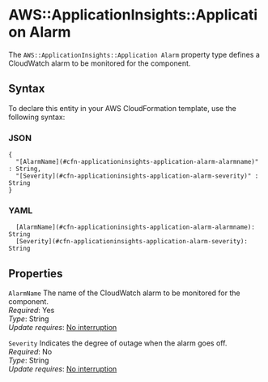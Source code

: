 # AWS::ApplicationInsights::Application Alarm<a name="aws-properties-applicationinsights-application-alarm"></a>

The `AWS::ApplicationInsights::Application Alarm` property type defines a CloudWatch alarm to be monitored for the component\.

## Syntax<a name="aws-properties-applicationinsights-application-alarm-syntax"></a>

To declare this entity in your AWS CloudFormation template, use the following syntax:

### JSON<a name="aws-properties-applicationinsights-application-alarm-syntax.json"></a>

```
{
  "[AlarmName](#cfn-applicationinsights-application-alarm-alarmname)" : String,
  "[Severity](#cfn-applicationinsights-application-alarm-severity)" : String
}
```

### YAML<a name="aws-properties-applicationinsights-application-alarm-syntax.yaml"></a>

```
  [AlarmName](#cfn-applicationinsights-application-alarm-alarmname): String
  [Severity](#cfn-applicationinsights-application-alarm-severity): String
```

## Properties<a name="aws-properties-applicationinsights-application-alarm-properties"></a>

`AlarmName` <a name="cfn-applicationinsights-application-alarm-alarmname"></a>
The name of the CloudWatch alarm to be monitored for the component\.  
_Required_: Yes  
_Type_: String  
_Update requires_: [No interruption](https://docs.aws.amazon.com/AWSCloudFormation/latest/UserGuide/using-cfn-updating-stacks-update-behaviors.html#update-no-interrupt)

`Severity` <a name="cfn-applicationinsights-application-alarm-severity"></a>
Indicates the degree of outage when the alarm goes off\.  
_Required_: No  
_Type_: String  
_Update requires_: [No interruption](https://docs.aws.amazon.com/AWSCloudFormation/latest/UserGuide/using-cfn-updating-stacks-update-behaviors.html#update-no-interrupt)
